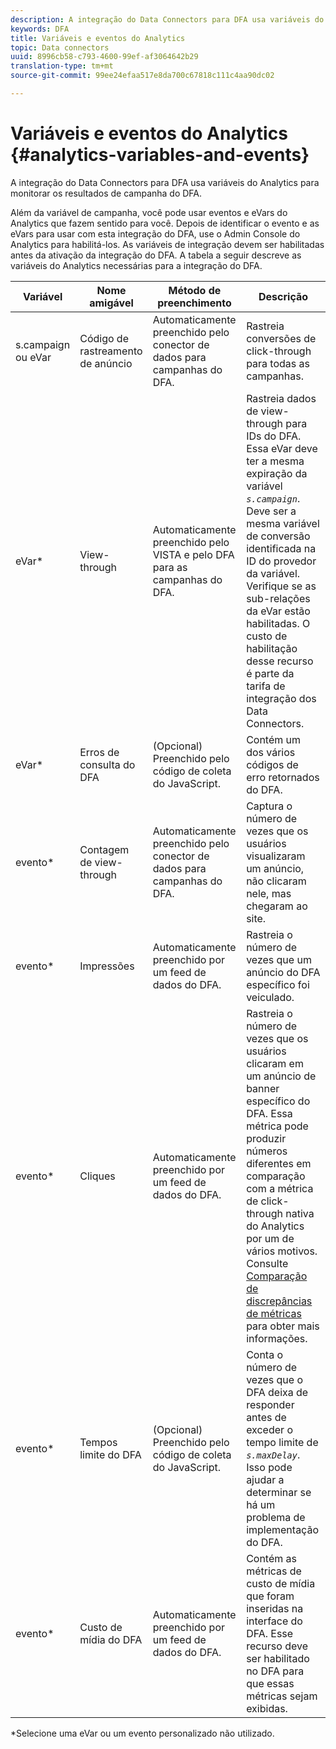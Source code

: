```yaml
---
description: A integração do Data Connectors para DFA usa variáveis do Analytics para monitorar os resultados de campanha do DFA.
keywords: DFA
title: Variáveis e eventos do Analytics
topic: Data connectors
uuid: 8996cb58-c793-4600-99ef-af3064642b29
translation-type: tm+mt
source-git-commit: 99ee24efaa517e8da700c67818c111c4aa90dc02

---
```



# Variáveis e eventos do Analytics {#analytics-variables-and-events}

A integração do Data Connectors para DFA usa variáveis do Analytics para monitorar os resultados de campanha do DFA.

Além da variável de campanha, você pode usar eventos e eVars do Analytics que fazem sentido para você. Depois de identificar o evento e as eVars para usar com esta integração do DFA, use o Admin Console do Analytics para habilitá-los. As variáveis de integração devem ser habilitadas antes da ativação da integração do DFA. A tabela a seguir descreve as variáveis do Analytics necessárias para a integração do DFA.

| Variável | Nome amigável | Método de preenchimento | Descrição |
|---|---|---|---|
| s.campaign ou eVar | Código de rastreamento de anúncio | Automaticamente preenchido pelo conector de dados para campanhas do DFA. | Rastreia conversões de click-through para todas as campanhas. |
| eVar* | View-through | Automaticamente preenchido pelo VISTA e pelo DFA para as campanhas do DFA. | Rastreia dados de view-through para IDs do DFA. Essa eVar deve ter a mesma expiração da variável *`s.campaign`*. Deve ser a mesma variável de conversão identificada na ID do provedor da variável. Verifique se as sub-relações da eVar estão habilitadas. O custo de habilitação desse recurso é parte da tarifa de integração dos Data Connectors. |
| eVar* | Erros de consulta do DFA | (Opcional) Preenchido pelo código de coleta do JavaScript. | Contém um dos vários códigos de erro retornados do DFA. |
| evento* | Contagem de view-through | Automaticamente preenchido pelo conector de dados para campanhas do DFA. | Captura o número de vezes que os usuários visualizaram um anúncio, não clicaram nele, mas chegaram ao site. |
| evento* | Impressões | Automaticamente preenchido por um feed de dados do DFA. | Rastreia o número de vezes que um anúncio do DFA específico foi veiculado. |
| evento* | Cliques | Automaticamente preenchido por um feed de dados do DFA. | Rastreia o número de vezes que os usuários clicaram em um anúncio de banner específico do DFA. Essa métrica pode produzir números diferentes em comparação com a métrica de click-through nativa do Analytics por um de vários motivos. Consulte [Comparação de discrepâncias de métricas](/help/import/data-connectors/dfa-data-connector-analytics/dfa-reconciling-metric-discrepancies.md) para obter mais informações. |
| evento* | Tempos limite do DFA | (Opcional) Preenchido pelo código de coleta do JavaScript. | Conta o número de vezes que o DFA deixa de responder antes de exceder o tempo limite de *`s.maxDelay`*. Isso pode ajudar a determinar se há um problema de implementação do DFA. |
| evento* | Custo de mídia do DFA | Automaticamente preenchido por um feed de dados do DFA. | Contém as métricas de custo de mídia que foram inseridas na interface do DFA. Esse recurso deve ser habilitado no DFA para que essas métricas sejam exibidas. |

*Selecione uma eVar ou um evento personalizado não utilizado.
